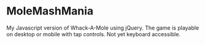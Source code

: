 # MoleMashMania
	
My Javascript version of Whack-A-Mole using jQuery. The game is playable on desktop or mobile with tap controls. 
Not yet keyboard accessible.

